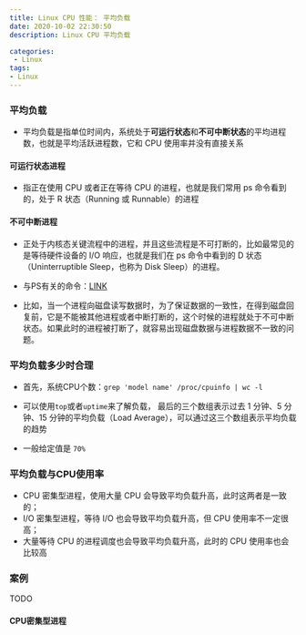 ```yaml
---
title: Linux CPU 性能： 平均负载
date: 2020-10-02 22:30:50
description: Linux CPU 平均负载

categories:
 - Linux
tags: 
- Linux
---
```



### 平均负载

- 平均负载是指单位时间内，系统处于**可运行状态**和**不可中断状态**的平均进程数，也就是平均活跃进程数，它和 CPU 使用率并没有直接关系

#### 可运行状态进程

- 指正在使用 CPU 或者正在等待 CPU 的进程，也就是我们常用 ps 命令看到的，处于 R 状态（Running 或 Runnable）的进程


#### 不可中断进程

- 正处于内核态关键流程中的进程，并且这些流程是不可打断的，比如最常见的是等待硬件设备的 I/O 响应，也就是我们在 ps 命令中看到的 D 状态（Uninterruptible Sleep，也称为 Disk Sleep）的进程。


- 与PS有关的命令：[LINK](https://www.cnblogs.com/peida/archive/2012/12/19/2824418.html)


- 比如，当一个进程向磁盘读写数据时，为了保证数据的一致性，在得到磁盘回复前，它是不能被其他进程或者中断打断的，这个时候的进程就处于不可中断状态。如果此时的进程被打断了，就容易出现磁盘数据与进程数据不一致的问题。


### 平均负载多少时合理

- 首先，系统CPU个数：`grep 'model name' /proc/cpuinfo | wc -l`

- 可以使用`top`或者`uptime`来了解负载， 最后的三个数组表示过去 1 分钟、5 分钟、15 分钟的平均负载（Load Average），可以通过这三个数组表示平均负载的趋势


- 一般给定值是 `70%`


### 平均负载与CPU使用率

- CPU 密集型进程，使用大量 CPU 会导致平均负载升高，此时这两者是一致的；
- I/O 密集型进程，等待 I/O 也会导致平均负载升高，但 CPU 使用率不一定很高；
- 大量等待 CPU 的进程调度也会导致平均负载升高，此时的 CPU 使用率也会比较高


### 案例

TODO

#### CPU密集型进程

